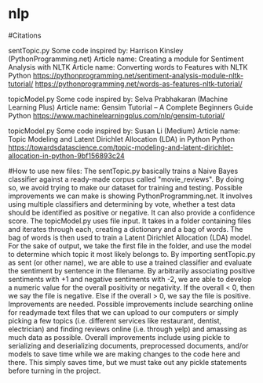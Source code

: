 # nlp

#Citations


 sentTopic.py
 Some code inspired by:
 Harrison Kinsley (PythonProgramming.net)
 Article name: Creating a module for Sentiment Analysis with NLTK
 Article name: Converting words to Features with NLTK
 Python 
 https://pythonprogramming.net/sentiment-analysis-module-nltk-tutorial/
 https://pythonprogramming.net/words-as-features-nltk-tutorial/

 topicModel.py
 Some code inspired by:
 Selva Prabhakaran (Machine Learning Plus)
 Article name: Gensim Tutorial – A Complete Beginners Guide
 Python 
 https://www.machinelearningplus.com/nlp/gensim-tutorial/

 topicModel.py
 Some code inspired by:
 Susan Li (Medium)
 Article name: Topic Modeling and Latent Dirichlet Allocation (LDA) in Python
 Python 
 https://towardsdatascience.com/topic-modeling-and-latent-dirichlet-allocation-in-python-9bf156893c24
 
 #How to use new files: 
 The sentTopic.py basically trains a Naive Bayes classifier against a ready-made corpus called "movie_reviews". 
 By doing so, we avoid trying to make our dataset for training and testing. Possible improvements we can make
 is showing PythonProgramming.net. It involves using multiple classifiers and determining by vote, whether 
 a test data should be identified as positive or negative. It can also provide a confidence score. The 
 topicModel.py uses file input. It takes in a folder containing files and iterates through each, creating 
 a dictionary and a bag of words. The bag of words is then used to train a Latent Dirichlet Allocation (LDA)
 model. For the sake of output, we take the first file in the folder, and use the model to determine 
 which topic it most likely belongs to. By importing sentTopic.py as sent (or other name), we are able 
 to use a trained classifier and evaluate the sentiment by sentence in the filename. By arbitrarily
 associating positive sentiments with +1 and negative sentiments with -2, we are able to develop a numeric
 value for the overall positivity or negativity. If the overall < 0, then we say the file is negative. Else
 if the overall > 0, we say the file is positive. Improvements are needed. Possible improvements include 
 searching online for readymade text files that we can upload to our computers or simply picking a few topics (i.e. 
 different services like restaurant, dentist, electrician)  and finding reviews online (i.e. through yelp) and 
 amassing as much data as possible. Overall improvements include using pickle to serializing and deserializing 
 documents, preprocessed documents, and/or models to save time while we are making changes to the code here and there.
 This simply saves time, but we must take out any pickle statements before turning in the project. 
